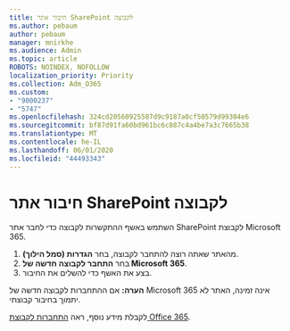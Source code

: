 ```yaml
---
title: חיבור אתר SharePoint לקבוצה
ms.author: pebaum
author: pebaum
manager: mnirkhe
ms.audience: Admin
ms.topic: article
ROBOTS: NOINDEX, NOFOLLOW
localization_priority: Priority
ms.collection: Adm_O365
ms.custom:
- "9000237"
- "5747"
ms.openlocfilehash: 324cd20560925587d9c9187a0cf50579d99304e6
ms.sourcegitcommit: bf87d91fa60bd961bc6c887c4a4be7a3c7665b38
ms.translationtype: MT
ms.contentlocale: he-IL
ms.lasthandoff: 06/01/2020
ms.locfileid: "44493343"
---
```

# <a name="connect-a-sharepoint-site-to-a-group"></a>חיבור אתר SharePoint לקבוצה

השתמש באשף ההתקשרות לקבוצה כדי לחבר אתר SharePoint לקבוצת Microsoft 365.

1. מהאתר שאתה רוצה להתחבר לקבוצה, בחר **הגדרות (סמל הילוך)**.
2. בחר **התחבר לקבוצה חדשה של Microsoft 365**.
3. בצע את האשף כדי להשלים את החיבור.

**הערה:**  אם ההתחברות לקבוצה חדשה של Microsoft 365 אינה זמינה, האתר לא יתמוך בחיבור קבוצתי.

לקבלת מידע נוסף, ראה [התחברות לקבוצת Office 365](https://docs.microsoft.com/sharepoint/dev/transform/modernize-connect-to-office365-group).